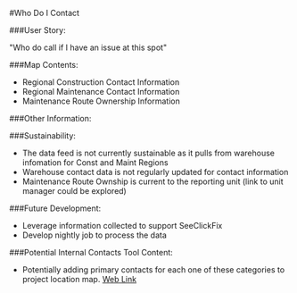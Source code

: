 #Who Do I Contact

###User Story:  

"Who do call if I have an issue at this spot"

 ###Map Contents: 
	
- Regional Construction Contact Information
- Regional Maintenance Contact Information
- Maintenance Route Ownership Information

###Other Information:

###Sustainability:
	
- The data feed is not currently sustainable as it pulls from warehouse infomation for Const and Maint Regions
- Warehouse contact data is not regularly updated for contact information
- Maintenance Route Ownship is current to the reporting unit (link to unit manager could be explored)

###Future Development:
- Leverage information collected to support SeeClickFix
- Develop nightly job to process the data

###Potential Internal Contacts Tool Content:
- Potentially adding primary contacts for each one of these categories to project location map. [Web Link](http://vtrans.vermont.gov/doing-business)
